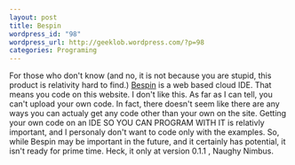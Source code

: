 ```yaml
--- 
layout: post
title: Bespin
wordpress_id: "98"
wordpress_url: http://geeklob.wordpress.com/?p=98
categories: Programing
---
```

For those who don't know (and no, it is not because you are stupid, this product is relativity hard to find.) <a href="https://bespin.mozilla.com/">Bespin</a> is a web based cloud IDE. That means you code on this website. I don't like this. As far as I can tell, you can't upload your own code. In fact, there doesn't seem like there are any ways you can actualy get any code other than your own on the site. Getting your own code on an IDE SO YOU CAN PROGRAM WITH IT is relativly important, and I personaly don't want to code only with the examples. So, while Bespin may be important in the future, and it certainly has potential, it isn't ready for prime time. Heck, it only at version 0.1.1 , Naughy Nimbus.
